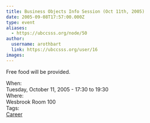 ```yaml
---
title: Business Objects Info Session (Oct 11th, 2005) 
date: 2005-09-08T17:57:00.000Z
type: event
aliases:
  - https://ubccsss.org/node/50
author:
  username: arothbart
  link: https://ubccsss.org/user/16
images:
---
```


<div class="field field-name-body field-type-text-with-summary field-label-hidden"><div class="field-items"><div class="field-item even"><p>Free food will be provided.</p>
</div></div></div><div class="field field-name-field-dates field-type-datetime field-label-above"><div class="field-label">When:&#xA0;</div><div class="field-items"><div class="field-item even"><span class="date-display-single">Tuesday, October 11, 2005 - <span class="date-display-range"><span class="date-display-start">17:30</span> to <span class="date-display-end">19:30</span></span></span></div></div></div><div class="field field-name-field-location field-type-text field-label-above"><div class="field-label">Where:&#xA0;</div><div class="field-items"><div class="field-item even">Wesbrook Room 100</div></div></div>    <footer>
    <div class="field field-name-field-tags field-type-taxonomy-term-reference field-label-above"><div class="field-label">Tags:&#xA0;</div><div class="field-items"><div class="field-item even"><a href="/career">Career</a></div></div></div>      </footer>